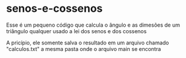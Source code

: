 # senos-e-cossenos
Esse é um pequeno código que calcula o ângulo e as dimesões de um triângulo qualquer usado a lei dos senos e dos cossenos

A pricípio, ele somente salva o resultado em um arquivo chamado "calculos.txt" a mesma pasta onde o arquivo main se encontra
